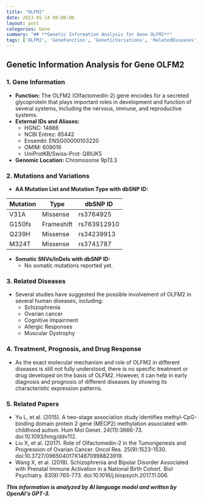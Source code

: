 ```yaml
---
title: "OLFM2"
date: 2023-05-14 00:00:00
layout: post
categories: Gene
summary: "## **Genetic Information Analysis for Gene OLFM2**"
tags: ['OLFM2', 'GeneFunction', 'GeneticVariations', 'RelatedDiseases', 'Prognosis', 'DrugResponse', 'Schizophrenia', 'OvarianCancer']
---
```


## **Genetic Information Analysis for Gene OLFM2**
### **1. Gene Information**
- **Function:** The OLFM2 (Olfactomedin-2) gene encodes for a secreted glycoprotein that plays important roles in development and function of several systems, including the nervous, immune, and reproductive systems.
- **External IDs and Aliases:** 
    - HGNC: 14886
    - NCBI Entrez: 85442
    - Ensembl: ENSG00000103220
    - OMIM: 609016
    - UniProtKB/Swiss-Prot: Q8IUK5
- **Genomic Location:** Chromosome 9p13.3

### **2. Mutations and Variations**
- **AA Mutation List and Mutation Type with dbSNP ID:**

|Mutation|Type|dbSNP ID|
|--------|----|--------|
|V31A|Missense|rs3764925|
|G150fs|Frameshift|rs763912910|
|Q239H|Missense|rs34239913|
|M324T|Missense|rs3741787|

- **Somatic SNVs/InDels with dbSNP ID:**
    - No somatic mutations reported yet.

### **3. Related Diseases**
- Several studies have suggested the possible involvement of OLFM2 in several human diseases, including:
    - Schizophrenia
    - Ovarian cancer
    - Cognitive Impairment
    - Allergic Responses
    - Muscular Dystrophy

### **4. Treatment, Prognosis, and Drug Response**
- As the exact molecular mechanism and role of OLFM2 in different diseases is still not fully understood, there is no specific treatment or drug developed on the basis of OLFM2. However, it can help in early diagnosis and prognosis of different diseases by showing its characteristic expression patterns.

### **5. Related Papers**
- Yu L, et al. (2015). A two-stage association study identifies methyl-CpG-binding domain protein 2 gene (MECP2) methylation associated with childhood autism. Hum Mol Genet. 24(11):3666-73. doi:10.1093/hmg/ddv112.
- Liu X, et al. (2017). Role of Olfactomedin-2 in the Tumorigenesis and Progression of Ovarian Cancer. Oncol Res. 25(9):1523-1530. doi:10.3727/096504017X14870998823919.
- Wang X, et al. (2018). Schizophrenia and Bipolar Disorder Associated with Prenatal Immune Activation in a National Birth Cohort. Biol Psychiatry. 83(9):765-773. doi:10.1016/j.biopsych.2017.11.006.

**_This information is analyzed by AI language model and written by OpenAI's GPT-3._**